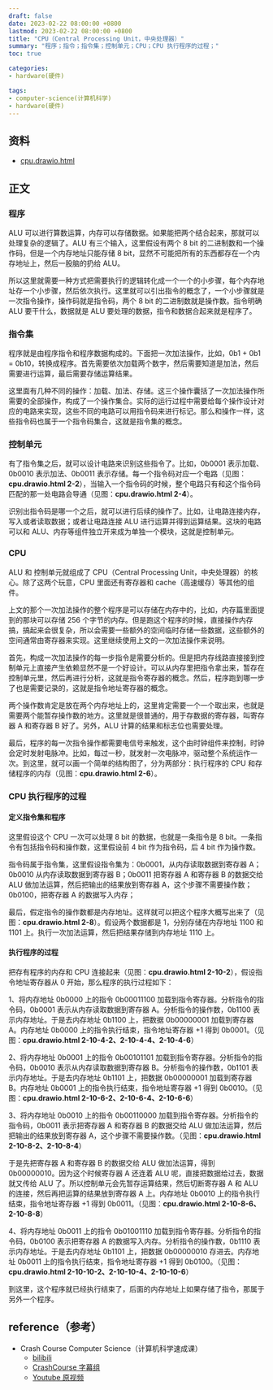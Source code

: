 ```yaml
---
draft: false
date: 2023-02-22 08:00:00 +0800
lastmod: 2023-02-22 08:00:00 +0800
title: "CPU（Central Processing Unit，中央处理器）"
summary: "程序；指令；指令集；控制单元；CPU；CPU 执行程序的过程；"
toc: true

categories:
- hardware(硬件)

tags:
- computer-science(计算机科学)
- hardware(硬件)
---
```


## 资料

- <a href="/drawio/computer-science/hardware/cpu.drawio.html">cpu.drawio.html</a>

## 正文

### 程序

ALU 可以进行算数运算，内存可以存储数据。如果能把两个结合起来，那就可以处理复杂的逻辑了。ALU 有三个输入，这里假设有两个 8 bit 的二进制数和一个操作码，但是一个内存地址只能存储 8 bit，显然不可能把所有的东西都存在一个内存地址上，然后一股脑的扔给 ALU。

所以这里就需要一种方式把需要执行的逻辑转化成一个一个的小步骤，每个内存地址存一个小步骤，然后依次执行。这里就可以引出指令的概念了，一个小步骤就是一次指令操作，操作码就是指令码，两个 8 bit 的二进制数就是操作数。指令明确 ALU 要干什么，数据就是 ALU 要处理的数据，指令和数据合起来就是程序了。

### 指令集

程序就是由程序指令和程序数据构成的。下面把一次加法操作，比如，0b1 + 0b1 = 0b10，转换成程序。首先需要依次加载两个数字，然后需要知道是加法，然后需要进行运算，最后需要存储运算结果。

这里面有几种不同的操作：加载、加法、存储。这三个操作囊括了一次加法操作所需要的全部操作，构成了一个操作集合。实际的运行过程中需要给每个操作设计对应的电路来实现，这些不同的电路可以用指令码来进行标记。那么和操作一样，这些指令码也属于一个指令码集合，这就是指令集的概念。

### 控制单元

有了指令集之后，就可以设计电路来识别这些指令了。比如，0b0001 表示加载、0b0010 表示加法、0b0011 表示存储。每一个指令码对应一个电路（见图：**cpu.drawio.html 2-2**），当输入一个指令码的时候，整个电路只有和这个指令码匹配的那一处电路会导通（见图：**cpu.drawio.html 2-4**）。

识别出指令码是哪一个之后，就可以进行后续的操作了。比如，让电路连接内存，写入或者读取数据；或者让电路连接 ALU 进行运算并得到运算结果。这块的电路可以和 ALU、内存等组件独立开来成为单独一个模块，这就是控制单元。

### CPU

ALU 和 控制单元就组成了 CPU（Central Processing Unit，中央处理器）的核心。除了这两个玩意，CPU 里面还有寄存器和 cache（高速缓存）等其他的组件。

上文的那个一次加法操作的整个程序是可以存储在内存中的，比如，内存篇里面提到的那块可以存储 256 个字节的内存。但是跑这个程序的时候，直接操作内存搞，搞起来会很复杂，所以会需要一些额外的空间临时存储一些数据，这些额外的空间通常由寄存器来实现。这里继续使用上文的一次加法操作来说明。

首先，构成一次加法操作的每一步指令是需要分析的。但是把内存线路直接接到控制单元上直接产生依赖显然不是一个好设计。可以从内存里把指令拿出来，暂存在控制单元里，然后再进行分析，这就是指令寄存器的概念。然后，程序跑到哪一步了也是需要记录的，这就是指令地址寄存器的概念。

两个操作数肯定是放在两个内存地址上的，这里肯定需要一个一个取出来，也就是需要两个能暂存操作数的地方。这里就是很普通的，用于存数据的寄存器，叫寄存器 A 和寄存器 B 好了。另外，ALU 计算的结果和标志位也需要处理。

最后，程序的每一次指令操作都需要电信号来触发，这个由时钟组件来控制，时钟会定时发射电脉冲。比如，每过一秒，就发射一次电脉冲，驱动整个系统运作一次。到这里，就可以画一个简单的结构图了，分为两部分：执行程序的 CPU 和存储程序的内存（见图：**cpu.drawio.html 2-6**）。

### CPU 执行程序的过程

#### 定义指令集和程序

这里假设这个 CPU 一次可以处理 8 bit 的数据，也就是一条指令是 8 bit。一条指令有包括指令码和操作数，这里假设前 4 bit 作为指令码，后 4 bit 作为操作数。

指令码属于指令集，这里假设指令集为：0b0001，从内存读取数据到寄存器 A；0b0010 从内存读取数据到寄存器 B；0b0011 把寄存器 A 和寄存器 B 的数据交给 ALU 做加法运算，然后把输出的结果放到寄存器 A，这个步骤不需要操作数；0b0100，把寄存器 A 的数据写入内存；

最后，假定指令的操作数都是内存地址。这样就可以把这个程序大概写出来了（见图：**cpu.drawio.html 2-8**）。假设两个数据都是 1，分别存储在内存地址 1100 和 1101 上。执行一次加法运算，然后把结果存储到内存地址 1110 上。

#### 执行程序的过程

把存有程序的内存和 CPU 连接起来（见图：**cpu.drawio.html 2-10-2**），假设指令地址寄存器从 0 开始，那么程序的执行过程如下：

1、将内存地址 0b0000 上的指令 0b00011100 加载到指令寄存器。分析指令的指令码，0b0001 表示从内存读取数据到寄存器 A。分析指令的操作数，0b1100 表示内存地址。于是去内存地址 0b1100 上，把数据 0b00000001 加载到寄存器 A。内存地址 0b0000 上的指令执行结束，指令地址寄存器 +1 得到 0b0001。（见图：**cpu.drawio.html 2-10-4-2、2-10-4-4、2-10-4-6**）

2、将内存地址 0b0001 上的指令 0b00101101 加载到指令寄存器。分析指令的指令码，0b0010 表示从内存读取数据到寄存器 B。分析指令的操作数，0b1101 表示内存地址。于是去内存地址 0b1101 上，把数据 0b00000001 加载到寄存器 B。内存地址 0b0001 上的指令执行结束，指令地址寄存器 +1 得到 0b0010。（见图：**cpu.drawio.html 2-10-6-2、2-10-6-4、2-10-6-6**）

3、将内存地址 0b0010 上的指令 0b00110000 加载到指令寄存器。分析指令的指令码，0b0011 表示把寄存器 A 和寄存器 B 的数据交给 ALU 做加法运算，然后把输出的结果放到寄存器 A，这个步骤不需要操作数。（见图：**cpu.drawio.html 2-10-8-2、2-10-8-4**）

于是先把寄存器 A 和寄存器 B 的数据交给 ALU 做加法运算，得到 0b00000010。因为这个时候寄存器 A 还连着 ALU 呢，直接把数据给过去，数据就又传给 ALU 了。所以控制单元会先暂存运算结果，然后切断寄存器 A 和 ALU 的连接，然后再把运算的结果放到寄存器 A 上。内存地址 0b0010 上的指令执行结束，指令地址寄存器 +1 得到 0b0011。（见图：**cpu.drawio.html 2-10-8-6、2-10-8-8**）

4、将内存地址 0b0011 上的指令 0b01001110 加载到指令寄存器。分析指令的指令码，0b0100 表示把寄存器 A 的数据写入内存。分析指令的操作数，0b1110 表示内存地址。于是去内存地址 0b1101 上，把数据 0b00000010 存进去。内存地址 0b0011 上的指令执行结束，指令地址寄存器 +1 得到 0b0100。（见图：**cpu.drawio.html 2-10-10-2、2-10-10-4、2-10-10-6**）

到这里，这个程序就已经执行结束了，后面的内存地址上如果存储了指令，那属于另外一个程序。

## reference（参考）

- Crash Course Computer Science（计算机科学速成课）
  - [bilibili](https://www.bilibili.com/video/BV1EW411u7th)
  - [CrashCourse 字幕组](https://github.com/1c7/crash-course-computer-science-chinese)
  - [Youtube 原视频](https://www.youtube.com/playlist?list=PL8dPuuaLjXtNlUrzyH5r6jN9ulI)
